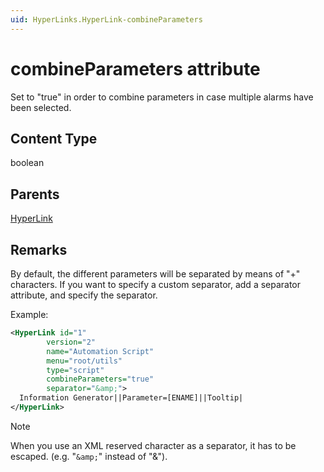 ```yaml
---
uid: HyperLinks.HyperLink-combineParameters
---
```


# combineParameters attribute

Set to "true" in order to combine parameters in case multiple alarms have been selected.

## Content Type

boolean

## Parents

[HyperLink](xref:HyperLinks.HyperLink)

## Remarks

By default, the different parameters will be separated by means of "+" characters. If you want to specify a custom separator, add a separator attribute, and specify the separator.

Example:

```xml
<HyperLink id="1"
        version="2"
        name="Automation Script"
        menu="root/utils"
        type="script"
        combineParameters="true"
        separator="&amp;">
  Information Generator||Parameter=[ENAME]||Tooltip|
</HyperLink>
```

> [!NOTE]
> When you use an XML reserved character as a separator, it has to be escaped. (e.g. "`&amp;`" instead of "&").
